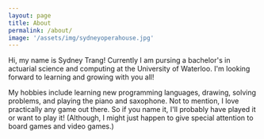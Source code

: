 ```yaml
---
layout: page
title: About
permalink: /about/
image: '/assets/img/sydneyoperahouse.jpg'
---
```


Hi, my name is Sydney Trang! Currently I am pursing a bachelor's in actuarial science and computing at the University of Waterloo. I'm looking forward to learning and growing with you all!

My hobbies include learning new programming languages, drawing, solving problems, and playing the piano and saxophone. Not to mention, I love practically any game out there. So if you name it, I'll probably have played it or want to play it! (Although, I might just happen to give special attention to board games and video games.) 

